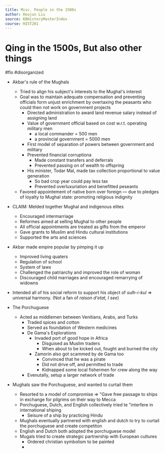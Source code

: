 ```yaml
---
title: Misc. People in the 1500s
author: Houjun Liu
source: KBHistoryMasterIndex
course: HIST201
---
```


# Qing in the 1500s, But also other things

#flo #disorganized

* Akbar's rule of the Mughals
    * Tried to align his subject's interests to the Mughal's interest
    * Goal was to maintain adequate compensation and preventing officials form unjust enrichment by overtaxing the peasants who could then not work on government projects
        * Directed administration to award land revenue salary instead of assigning land
        * Value of government official based on cost w.r.t. operating military men
            * a local commander = 500 men
            * a provincial government = 5000 men
        * First model of separation of powers between government and military
        * Prevented financial corruptiona
            * Made constant transfers and deferrals
            * Prevented passing on of wealth to offspring
        * His minister, Todar Mal, made tax collection proportional to value generation
            * So bad crop year could pay less tax
            * Prevented overluxuriation and benefitted peseants
    * Favored appointement of native born over foreign  — due to pledges of loyalty to Mughal state: promoting religious indignity
* CLAIM: Melded together Mughal and indigenous elites
    * Encouraged intermarriage
    * Reformes aimed at selling Mughal to other people
    * All official appointments are treated as gifts from the emperor
    * Gave grants to Muslim and Hindu cultural institutions
    * Supported the arts and sciences
* Akbar made empire popular by pimping it up
    * Improved living quaters
    * Regulation of school
    * System of laws
    * Challenged the patriarchy and improved the role of woman
    * Discouraged child marriages and encouraged remarrying of widowns
* Intended all of his social reform to support his object of _sulh-i-kul_ => universal harmony. (Not a fan of _raison d'etat, I see_)

* The Porchuguese
    * Acted as middlemen between Venitians, Arabs, and Turks
        * Traded spices and cotton
        * Served as foundation of Western medicines
        * De Gama's Explorations
            * Invaded port of good hope in Africa
                * Disguised as Muslim traders
                * When about to be kicked out, fought and burned the city
            * Zamorin also got scammed by de Gama too
                * Convinced that he was a pirate
                * Did not drive off, and permitted to trade
                * Kidnapped some local fishermen for crew along the way
        * Evenutally, setup a larger network of trade 
        
* Mughals saw the Porchuguese, and wanted to curtail them
    * Resorted to a model of compromise => "Gave free passage to ships in exchange for pilgrims on their way to Mecca
    * Porchuguese, Dutch, and English collectively tried te "interfere in international shiping
        * Seisure of a ship by practicing Hindu
    * Mughals eventually partnered with english and dutch to try to curtail the porchuguese and create competiton 
    * English and Dutch both adopted the porchuguese model
    * Mugals tried to create strategic partnership with European cultures
        * Ordered christian symbolism to be painted
        * 